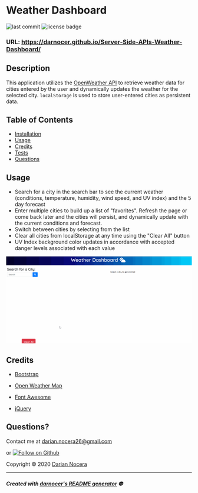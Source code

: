 # Weather Dashboard

![last commit](https://img.shields.io/github/last-commit/darnocer/Server-Side-APIs-Weather-Dashboard?style=flat-square) ![license badge](https://img.shields.io/github/license/darnocer/Server-Side-APIs-Weather-Dashboard?style=flat-square)

### URL: https://darnocer.github.io/Server-Side-APIs-Weather-Dashboard/

## Description

This application utilizes the [OpenWeather API](https://openweathermap.org/api) to retrieve weather data for cities entered by the user and dynamically updates the weather for the selected city. `localStorage` is used to store user-entered cities as persistent data.

## Table of Contents

- [Installation](#installation)
- [Usage](#usage)
- [Credits](#Credits)
- [Tests](#tests)
- [Questions](#questions)

## Usage

- Search for a city in the search bar to see the current weather (conditions, temperature, humidity, wind speed, and UV index) and the 5 day forecast
- Enter multiple cities to build up a list of "favorites". Refresh the page or come back later and the cities will persist, and dynamically update with the current conditions and forecast.
- Switch between cities by selecting from the list
- Clear all cities from localStorage at any time using the "Clear All" button
- UV Index background color updates in accordance with accepted danger levels associated with each value

![demo](./Assets/images/demo.gif)

## Credits

- [Bootstrap](https://getbootstrap.com/)

- [Open Weather Map](https://openweathermap.org/api)

- [Font Awesome](https://fontawesome.com/)

- [jQuery](https://jquery.com/)

## Questions?

Contact me at [darian.nocera26@gmail.com](mailto:darian.nocera26@gmail.com)

or [![Follow on Github](https://img.shields.io/github/followers/darnocer?label=Follow&style=social)](http://www.github.com/darnocer)

Copyright © 2020 [Darian Nocera](http://www.github.com/darnocer)

---

##### _Created with [darnocer's README generator](https://github.com/darnocer/Node.js-and-ES6-README-Generator)_ 👽
